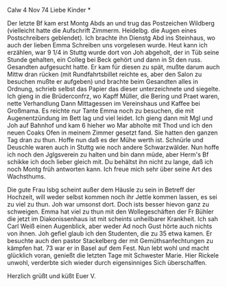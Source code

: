 Calw 4 Nov 74
Liebe Kinder <Fried>*

Der letzte Bf kam erst Montg Abds an und trug das Postzeichen Wildberg (vielleicht hatte die Aufschrift Zimmerm. Heidelbg. die Augen eines Postschreibers geblendet). Ich brachte ihn Dienstg Abd ins Steinhaus, wo auch der lieben Emma Schreiben uns vorgelesen wurde. Heut kann ich erzählen, war 9 1/4 in Stuttg wurde dort von Joh abgeholt, der in Tüb seine Stunde gehalten, ein Colleg bei Beck gehört und dann in St den russ. Gesandten aufgesucht hatte. Er kam für diesen zu spät, mußte darum auch Mittw dran rücken (mit Rundfahrtsbillet reichte es, aber den Salon zu besuchen mußte er aufgeben) und brachte beim Gesandten alles in Ordnung, schrieb selbst das Papier das dieser unterzeichnete und siegelte. Ich gieng in die Brüderconfrz, wo Kapff Müller, die Bering und Praet waren, nette Verhandlung Dann Mittagessen im Vereinshaus und Kaffee bei Großmama. Es reichte nur Tante Emma noch zu besuchen, die mit Augenentzündung im Bett lag und viel leidet. Ich gieng dann mit Mgl und Joh auf Bahnhof und kam 6 hieher wo Mar abholte mit Thod und ich den neuen Coaks Ofen in meinem Zimmer gesetzt fand. Sie hatten den ganzen Tag dran zu thun. Hoffe nun daß es der Mühe werth ist. Schnürle und Deuschle waren auch in Stuttg wie noch andere Schwarzwälder. Nun hoffe ich noch den Jglgsverein zu halten und bin dann müde, aber Herm's Bf schikke ich doch lieber gleich mit. Du behältst ihn nicht zu lange, daß ich noch Montg früh antworten kann. Ich freue mich sehr über seine Art des Wachsthums.

Die gute Frau Isbg scheint außer dem Häusle zu sein in Betreff der Hochzeit, will weder selbst kommen noch ihr Jettle kommen lassen, es sei zu viel zu thun. Joh war umsonst dort. Doch ists besser hievon ganz zu schweigen. Emma hat viel zu thun mit den Wollegeschäften der Fr Bühler die jetzt im Diakonissenhaus ist mit scheints unheilbarer Krankheit. Ich sah Carl Weiß einen Augenblick, aber weder Ad noch Gust hörte auch nichts von ihnen. Joh gefiel glaub ich den Studenten, die zu 35 etwa kamen. Er besuchte auch den pastor Stackelberg der mit Gemüthsanfechtungen zu kämpfen hat. 73 war er in Basel auf dem Fest. Nun lebt wohl und macht glücklich voran, genießt die letzten Tage mit Schwester Marie. Hier Rickele unwohl, verderbte sich wieder durch eigensinniges Sich überschaffen.

 Herzlich grüßt und küßt Euer
 V.
